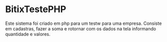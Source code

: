 # BitixTestePHP


Este sistema foi criado em php para um testw para uma empresa. Consiste em cadastras, fazer a soma e rotornar com os dados na tela informando quantidade e valores.

